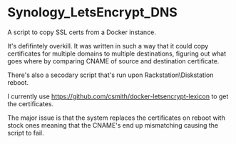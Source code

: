 # Synology_LetsEncrypt_DNS
A script to copy SSL certs from a Docker instance.

It's defifintely overkill. It was written in such a way that it could copy certificates for multiple domains to multiple destinations, figuring out what goes where by comparing CNAME of source and destination certificate.

There's also a secodary script that's run upon Rackstation\Diskstation reboot.

I currently use https://github.com/csmith/docker-letsencrypt-lexicon to get the certificates.

The major issue is that the system replaces the certificates on reboot with stock ones meaning that the CNAME's end up mismatching causing the script to fail.
